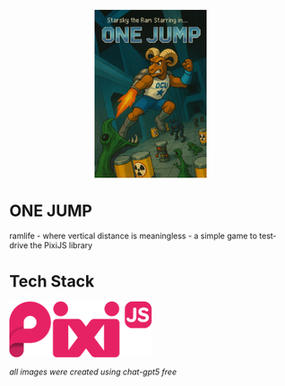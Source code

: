 <p align="center">
  <img style="align-self:center" alt="One Jump cover image of Starsky the Ram Flying over those that mean him harm like aliens and toxic barrels" src="/public/assets/nukemCover.png" height="300">
</p>

# ONE JUMP
ramlife - where vertical distance is meaningless - a simple game to test-drive the PixiJS library

# Tech Stack
<img alt="pixi.js logo" src="/public/assets/pixiLogo.svg" height=100>


*all images were created using chat-gpt5 free*
